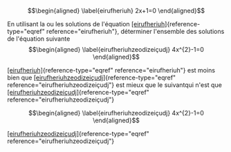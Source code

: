 $$\begin{aligned}
 \label{eirufheriuh}
 2x+1=0
\end{aligned}$$

En utilisant la ou les solutions de l'équation
[\[eirufheriuh\]](#eirufheriuh){reference-type="eqref"
reference="eirufheriuh"}, déterminer l'ensemble des solutions de
l'équation suivante $$\begin{aligned}
 \label{eirufheriuhzeodizeiçudj}
 4x^{2}-1=0
\end{aligned}$$

[\[eirufheriuh\]](#eirufheriuh){reference-type="eqref"
reference="eirufheriuh"} est moins bien que
[\[eirufheriuhzeodizeiçudj\]](#eirufheriuhzeodizeiçudj){reference-type="eqref"
reference="eirufheriuhzeodizeiçudj"} est mieux que le suivantqui n'est
que
[\[eirufheriuhzeodizeiçudj\]](#eirufheriuhzeodizeiçudj){reference-type="eqref"
reference="eirufheriuhzeodizeiçudj"}

$$\begin{aligned}
 \label{eirufheriuhzeodizeiçudj}
 4x^{2}-1=0
\end{aligned}$$

[\[eirufheriuhzeodizeiçudj\]](#eirufheriuhzeodizeiçudj){reference-type="eqref"
reference="eirufheriuhzeodizeiçudj"}

